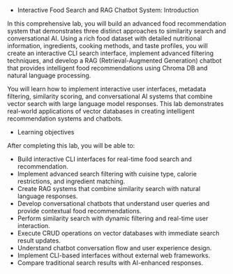 * Interactive Food Search and RAG Chatbot System: Introduction

In this comprehensive lab, you will build an advanced food recommendation system that demonstrates three distinct approaches to similarity search and conversational AI. Using a rich food dataset with detailed nutritional information, ingredients, cooking methods, and taste profiles, you will create an interactive CLI search interface, implement advanced filtering techniques, and develop a RAG (Retrieval-Augmented Generation) chatbot that provides intelligent food recommendations using Chroma DB and natural language processing.

You will learn how to implement interactive user interfaces, metadata filtering, similarity scoring, and conversational AI systems that combine vector search with large language model responses. This lab demonstrates real-world applications of vector databases in creating intelligent recommendation systems and chatbots.

* Learning objectives

After completing this lab, you will be able to:

- Build interactive CLI interfaces for real-time food search and recommendation.
- Implement advanced search filtering with cuisine type, calorie restrictions, and ingredient matching.
- Create RAG systems that combine similarity search with natural language responses.
- Develop conversational chatbots that understand user queries and provide contextual food recommendations.
- Perform similarity search with dynamic filtering and real-time user interaction.
- Execute CRUD operations on vector databases with immediate search result updates.
- Understand chatbot conversation flow and user experience design.
- Implement CLI-based interfaces without external web frameworks.
- Compare traditional search results with AI-enhanced responses.


